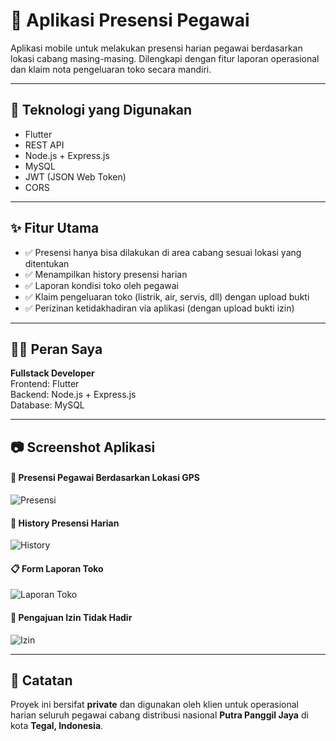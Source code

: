 # 📱 Aplikasi Presensi Pegawai

Aplikasi mobile untuk melakukan presensi harian pegawai berdasarkan lokasi cabang masing-masing. Dilengkapi dengan fitur laporan operasional dan klaim nota pengeluaran toko secara mandiri.

---

## 🔧 Teknologi yang Digunakan

- Flutter
- REST API
- Node.js + Express.js
- MySQL
- JWT (JSON Web Token)
- CORS

---

## ✨ Fitur Utama

- ✅ Presensi hanya bisa dilakukan di area cabang sesuai lokasi yang ditentukan
- ✅ Menampilkan history presensi harian
- ✅ Laporan kondisi toko oleh pegawai
- ✅ Klaim pengeluaran toko (listrik, air, servis, dll) dengan upload bukti
- ✅ Perizinan ketidakhadiran via aplikasi (dengan upload bukti izin)

---

## 👨‍💻 Peran Saya

**Fullstack Developer**  
Frontend: Flutter  
Backend: Node.js + Express.js  
Database: MySQL

---

## 📷 Screenshot Aplikasi

#### 📍 Presensi Pegawai Berdasarkan Lokasi GPS
![Presensi](./screenshots/presensi.png)

#### 📆 History Presensi Harian
![History](./screenshots/history.png)

#### 📋 Form Laporan Toko
![Laporan Toko](./screenshots/laporan.png)

#### 📑 Pengajuan Izin Tidak Hadir
![Izin](./screenshots/izin.png)

---

## 📌 Catatan

Proyek ini bersifat **private** dan digunakan oleh klien untuk operasional harian seluruh pegawai cabang distribusi nasional **Putra Panggil Jaya** di kota **Tegal, Indonesia**.
